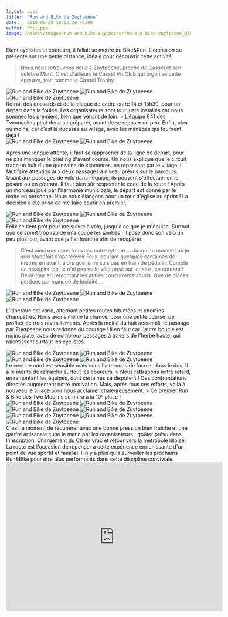 ```yaml
---
layout: post
title:  "Run and Bike de Zuytpeene"
date:   2018-06-28 19:23:36 +0100
author: Philippe
image: /assets/images/run-and-bike-zuytpeene/run-and-bike-zuytpeene_8180.jpg
---
```

Etant cyclistes et coureurs, il fallait se mettre au Bike&Run.
L'occasion se présente sur une petite distance, idéale pour découvrir cette activité.
> Nous nous retrouvons donc à Zuytpeene, proche de Cassel et son célèbre Mont.
C'est d'ailleurs le Cassel Vtt Club qui organise cette épreuve, tout comme le Cassel Trophy.
<div class="gallery-box">
  <div class="gallery">
<img src="/assets/images/run-and-bike-zuytpeene/run-and-bike-zuytpeene_8149.jpg" title="Le XC900 prêt à en découdre" alt="Run and Bike de Zuytpeene" >
<img src="/assets/images/run-and-bike-zuytpeene/run-and-bike-zuytpeene_8159.jpg" title="Zuytpeene" alt="Run and Bike de Zuytpeene" >
<img src="/assets/images/run-and-bike-zuytpeene/run-and-bike-zuytpeene_8160.jpg" title="briefing" alt="Run and Bike de Zuytpeene" >
</div>
</div>
Retrait des dossards et de la plaque de cadre entre 14 et 15h30, pour un départ dans la foulée.
Les organisateurs sont tout juste installés car nous sommes les premiers, bien que venant de loin.
>    L'équipe 641 des Twomoulins peut donc se préparer, avant de se reposer un peu.
Enfin, plus ou moins, car c'est la ducasse au village, avec les manèges qui tournent déjà !
<div class="gallery-box">
  <div class="gallery">
<img src="/assets/images/run-and-bike-zuytpeene/run-and-bike-zuytpeene_8148.jpg" title="Rockrider XC900" alt="Run and Bike de Zuytpeene" >
<img src="/assets/images/run-and-bike-zuytpeene/run-and-bike-zuytpeene_8161.jpg" title="Equipe de choc !" alt="Run and Bike de Zuytpeene" >
</div>
</div>

Après une longue attente, il faut se rapprocher de la ligne de départ, pour ne pas manquer le briefing d'avant course.
On nous explique que le circuit trace un huit d'une quinzaine de kilomètres, en repassant par le village.
Il faut faire attention aux deux passages à niveau prévus sur le parcours.
Quant aux passages de vélo dans l'équipe, ils peuvent s'effectuer en le posant ou en courant.
Il faut bien sûr respecter le code de la route !
Après un morceau joué par l'harmonie municipale, le départ est donné par le maire en personne.
Nous nous élançons pour un tour d'église au sprint !
La décision a été prise de me faire courir en premier.
<div class="gallery-box">
  <div class="gallery">
<img src="/assets/images/run-and-bike-zuytpeene/run-and-bike-zuytpeene_8175.jpg" title="Prêt pour le tour de place ..." alt="Run and Bike de Zuytpeene" >
<img src="/assets/images/run-and-bike-zuytpeene/run-and-bike-zuytpeene_8176.jpg" title="... en solitaire" alt="Run and Bike de Zuytpeene" >
<img src="/assets/images/run-and-bike-zuytpeene/run-and-bike-zuytpeene_8177.jpg" title="Félix en attente" alt="Run and Bike de Zuytpeene" >
</div>
</div>
Félix se tient prêt pour me suivre à vélo, jusqu'à ce que je m'épuise.
Surtout que ce sprint trop rapide m'a coupé les jambes !
Il pose donc son vélo un peu plus loin, avant que je l'enfourche afin de récupérer.

> C'est ainsi que nous trouvons notre rythme ...
Jusqu'au moment où je suis stupéfait d'apercevoir Félix, courant quelques centaines de mètres en avant, alors que je ne suis pas en train de pédaler.
Comble de précipitation, je n'ai pas vu le vélo posé sur le talus, en courant !
Demi-tour en remontant les autres concurrents ahuris.
Que de places perdues par manque de lucidité ...
<div class="gallery-box">
  <div class="gallery">
<img src="/assets/images/run-and-bike-zuytpeene/run-and-bike-zuytpeene_8150.jpg" title="" alt="Run and Bike de Zuytpeene" >
<img src="/assets/images/run-and-bike-zuytpeene/run-and-bike-zuytpeene_8152.jpg" title="Two Moulins" alt="Run and Bike de Zuytpeene" >
<img src="/assets/images/run-and-bike-zuytpeene/run-and-bike-zuytpeene_8153.jpg" title="" alt="Run and Bike de Zuytpeene" >
</div>
</div>

L'itinéraire est varié, alternant petites routes bitumées et chemins champêtres.
Nous avons même la chance, pour une petite course, de profiter de trois ravitaillements.
Après la moitié du huit accompli, le passage par Zuytpeene nous redonne du courage !
Il en faut car l'autre boucle est moins plate, avec de nombreux passages à travers de l'herbe haute, qui ralentissent surtout les cyclistes.
<div class="gallery-box">
  <div class="gallery">
<img src="/assets/images/run-and-bike-zuytpeene/run-and-bike-zuytpeene_8151.jpg" title="maïs" alt="Run and Bike de Zuytpeene" >
<img src="/assets/images/run-and-bike-zuytpeene/run-and-bike-zuytpeene_8154.jpg" title="" alt="Run and Bike de Zuytpeene" >
<img src="/assets/images/run-and-bike-zuytpeene/run-and-bike-zuytpeene_8155.jpg" title="Casque obligatoire !" alt="Run and Bike de Zuytpeene" >
<img src="/assets/images/run-and-bike-zuytpeene/run-and-bike-zuytpeene_8158.jpg" title="" alt="Run and Bike de Zuytpeene" >
</div>
</div>
Le vent de nord est sensible mais nous l'alternons de face et dans le dos.
Il a le mérite de rafraichir surtout les coureurs.
> Nous rattrapons notre retard, en remontant les équipes, dont certaines se disputent !
Ces confrontations directes augmentent notre motivation.
Mais, après tous ces efforts, voilà à nouveau le village pour nous acclamer chaleureusement.
> Ce premier Run &amp; Bike des Two Moulins se finira à la 10° place !
<div class="gallery-box">
  <div class="gallery">
<img src="/assets/images/run-and-bike-zuytpeene/run-and-bike-zuytpeene_8143.jpg" title="Retour de course" alt="Run and Bike de Zuytpeene" >
<img src="/assets/images/run-and-bike-zuytpeene/run-and-bike-zuytpeene_8144.jpg" title="Réconfort mérité !" alt="Run and Bike de Zuytpeene" >
<img src="/assets/images/run-and-bike-zuytpeene/run-and-bike-zuytpeene_8177.jpg" title="Félix en attente" alt="Run and Bike de Zuytpeene" >
<img src="/assets/images/run-and-bike-zuytpeene/run-and-bike-zuytpeene_8178.jpg" title="" alt="Run and Bike de Zuytpeene" >
<img src="/assets/images/run-and-bike-zuytpeene/run-and-bike-zuytpeene_8179.jpg" title="" alt="Run and Bike de Zuytpeene" >
<img src="/assets/images/run-and-bike-zuytpeene/run-and-bike-zuytpeene_8180.jpg" title="" alt="Run and Bike de Zuytpeene" >
<img src="/assets/images/run-and-bike-zuytpeene/run-and-bike-zuytpeene_8182.jpg" title="" alt="Run and Bike de Zuytpeene" >
</div>
</div>
C'est le moment de récupérer avec une bonne pression bien fraîche et une gaufre artisanale cuite le matin par les organisateurs : goûter prévu dans l'inscription.
Chargement du C8 en vrac et retour vers la métropole lilloise.
La route est l'occasion de repenser à cette expérience enrichissante d'un point de vue sportif et familial.
Il n'y a plus qu'à surveiller les prochains Run&amp;Bike pour être plus performants dans cette discipline conviviale.

<center><iframe src="https://www.strava.com/activities/1656926736/embed/1b8162a3bf7fbda5ba2ae5477c015a38373211f6" width="590" height="405" frameborder="0" scrolling="no" data-mce-fragment="1"></iframe></center>